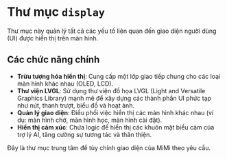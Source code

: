 # Thư mục `display`

Thư mục này quản lý tất cả các yếu tố liên quan đến giao diện người dùng (UI) được hiển thị trên màn hình.

## Các chức năng chính

- **Trừu tượng hóa hiển thị**: Cung cấp một lớp giao tiếp chung cho các loại màn hình khác nhau (OLED, LCD).
- **Thư viện LVGL**: Sử dụng thư viện đồ họa LVGL (Light and Versatile Graphics Library) mạnh mẽ để xây dựng các thành phần UI phức tạp như nút, thanh trượt, biểu đồ và hoạt ảnh.
- **Quản lý giao diện**: Điều phối việc hiển thị các màn hình khác nhau (ví dụ: màn hình chờ, màn hình học, màn hình cài đặt).
- **Hiển thị cảm xúc**: Chứa logic để hiển thị các khuôn mặt biểu cảm của trợ lý AI, tăng cường sự tương tác và thân thiện.

Đây là thư mục trung tâm để tùy chỉnh giao diện của MiMi theo yêu cầu.
